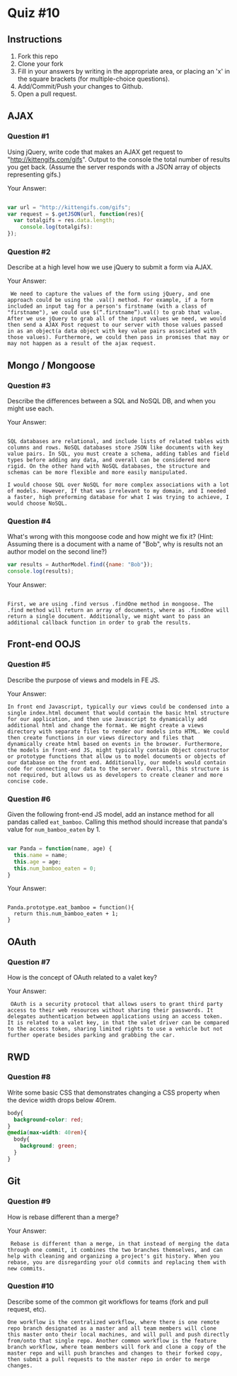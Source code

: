 # Quiz #10

## Instructions

1. Fork this repo
2. Clone your fork
3. Fill in your answers by writing in the appropriate area, or placing an 'x' in
the square brackets (for multiple-choice questions).
4. Add/Commit/Push your changes to Github.
5. Open a pull request.

## AJAX

### Question #1

Using jQuery, write code that makes an AJAX get request to "http://kittengifs.com/gifs". Output to the console the total number of results you get back. (Assume the server responds with a JSON array of objects representing gifs.)

Your Answer:
```js

var url = "http://kittengifs.com/gifs";
var request = $.getJSON(url, function(res){
  var totalgifs = res.data.length;
 	console.log(totalgifs):
});

```

### Question #2

Describe at a high level how we use jQuery to submit a form via AJAX.

Your Answer:
```text
 We need to capture the values of the form using jQuery, and one approach could be using the .val() method. For example, if a form included an input tag for a person's firstname (with a class of "firstname"), we could use $(“.firstname”).val() to grab that value. After we use jQuery to grab all of the input values we need, we would then send a AJAX Post request to our server with those values passed in as an object(a data object with key value pairs associated with those values). Furthermore, we could then pass in promises that may or may not happen as a result of the ajax request.
```


## Mongo / Mongoose

### Question #3

Describe the differences between a SQL and NoSQL DB, and when you might use each.

Your Answer:
```text

SQL databases are relational, and include lists of related tables with columns and rows. NoSQL databases store JSON like documents with key value pairs. In SQL, you must create a schema, adding tables and field types before adding any data, and overall can be considered more rigid. On the other hand with NoSQL databases, the structure and schemas can be more flexible and more easily manipulated.

I would choose SQL over NoSQL for more complex associations with a lot of models. However, If that was irrelevant to my domain, and I needed a faster, high preforming database for what I was trying to achieve, I would choose NoSQL.
```


### Question #4

What's wrong with this mongoose code and how might we fix it?
(Hint: Assuming there is a document with a name of "Bob", why is results not an author model on the second line?)

```js
var results = AuthorModel.find({name: "Bob"});
console.log(results);

```

Your Answer:
```text

First, we are using .find versus .findOne method in mongoose. The .find method will return an array of documents, where as .findOne will return a single document. Additionally, we might want to pass an additional callback function in order to grab the results.
```

## Front-end OOJS

### Question #5

Describe the purpose of views and models in FE JS.

Your Answer:
```text
In front end Javascript, typically our views could be condensed into a single index.html document that would contain the basic html structure for our application, and then use Javascript to dynamically add additional html and change the format. We might create a views directory with separate files to render our models into HTML. We could then create functions in our views directory and files that dynamically create html based on events in the browser. Furthermore, the models in front-end JS, might typically contain Object constructor or prototype functions that allow us to model documents or objects of our database on the front end. Additionally, our models would contain code for connecting our data to the server. Overall, this structure is not required, but allows us as developers to create cleaner and more concise code.
```

### Question #6

Given the following front-end JS model, add an instance method for all pandas called `eat_bamboo`. Calling this method should increase that panda's value for `num_bamboo_eaten` by 1.

```js

var Panda = function(name, age) {
  this.name = name;
  this.age = age;
  this.num_bamboo_eaten = 0;
}
```

Your Answer:
```text

Panda.prototype.eat_bamboo = function(){
  return this.num_bamboo_eaten + 1;
}

```


## OAuth

### Question #7

How is the concept of OAuth related to a valet key?

Your Answer:
```text
 OAuth is a security protocol that allows users to grant third party access to their web resources without sharing their passwords. It delegates authentication between applications using an access token. It is related to a valet key, in that the valet driver can be compared to the access token, sharing limited rights to use a vehicle but not further operate besides parking and grabbing the car.
```


## RWD

### Question #8

Write some basic CSS that demonstrates changing a CSS property when the device width drops below 40rem.

```css
body{
  background-color: red;
}
@media(max-width: 40rem){
  body{
    background: green;
  }
}

```

## Git

### Question #9

How is rebase different than a merge?

Your Answer:
```text
 Rebase is different than a merge, in that instead of merging the data through one commit, it combines the two branches themselves, and can help with cleaning and organizing a project's git history. When you rebase, you are disregarding your old commits and replacing them with new commits.
```

### Question #10

Describe some of the common git workflows for teams (fork and pull request, etc).

```text
One workflow is the centralized workflow, where there is one remote repo branch designated as a master and all team members will clone this master onto their local machines, and will pull and push directly from/onto that single repo. Another common workflow is the feature branch workflow, where team members will fork and clone a copy of the master repo and will push branches and changes to their forked copy, then submit a pull requests to the master repo in order to merge changes.
```
